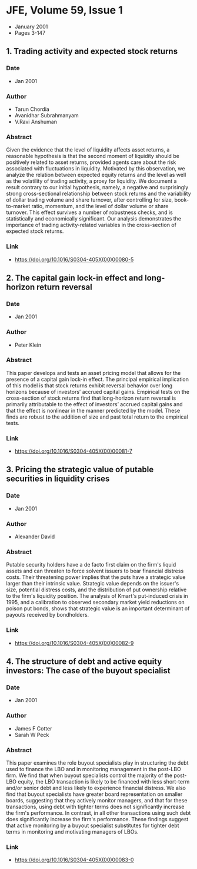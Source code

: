 # JFE, Volume 59, Issue 1
- January 2001
- Pages 3-147

## 1. Trading activity and expected stock returns
### Date
- Jan 2001
### Author
- Tarun Chordia
- Avanidhar Subrahmanyam
- V.Ravi Anshuman
### Abstract
Given the evidence that the level of liquidity affects asset returns, a reasonable hypothesis is that the second moment of liquidity should be positively related to asset returns, provided agents care about the risk associated with fluctuations in liquidity. Motivated by this observation, we analyze the relation between expected equity returns and the level as well as the volatility of trading activity, a proxy for liquidity. We document a result contrary to our initial hypothesis, namely, a negative and surprisingly strong cross-sectional relationship between stock returns and the variability of dollar trading volume and share turnover, after controlling for size, book-to-market ratio, momentum, and the level of dollar volume or share turnover. This effect survives a number of robustness checks, and is statistically and economically significant. Our analysis demonstrates the importance of trading activity-related variables in the cross-section of expected stock returns.
### Link
- https://doi.org/10.1016/S0304-405X(00)00080-5

## 2. The capital gain lock-in effect and long-horizon return reversal
### Date
- Jan 2001
### Author
- Peter Klein
### Abstract
This paper develops and tests an asset pricing model that allows for the presence of a capital gain lock-in effect. The principal empirical implication of this model is that stock returns exhibit reversal behavior over long horizons because of investors’ accrued capital gains. Empirical tests on the cross-section of stock returns find that long-horizon return reversal is primarily attributable to the effect of investors’ accrued capital gains and that the effect is nonlinear in the manner predicted by the model. These finds are robust to the addition of size and past total return to the empirical tests.
### Link
- https://doi.org/10.1016/S0304-405X(00)00081-7

## 3. Pricing the strategic value of putable securities in liquidity crises
### Date
- Jan 2001
### Author
- Alexander David
### Abstract
Putable security holders have a de facto first claim on the firm's liquid assets and can threaten to force solvent issuers to bear financial distress costs. Their threatening power implies that the puts have a strategic value larger than their intrinsic value. Strategic value depends on the issuer's size, potential distress costs, and the distribution of put ownership relative to the firm's liquidity position. The analysis of Kmart's put-induced crisis in 1995, and a calibration to observed secondary market yield reductions on poison put bonds, shows that strategic value is an important determinant of payouts received by bondholders.
### Link
- https://doi.org/10.1016/S0304-405X(00)00082-9

## 4. The structure of debt and active equity investors: The case of the buyout specialist
### Date
- Jan 2001
### Author
- James F Cotter
- Sarah W Peck
### Abstract
This paper examines the role buyout specialists play in structuring the debt used to finance the LBO and in monitoring management in the post-LBO firm. We find that when buyout specialists control the majority of the post-LBO equity, the LBO transaction is likely to be financed with less short-term and/or senior debt and less likely to experience financial distress. We also find that buyout specialists have greater board representation on smaller boards, suggesting that they actively monitor managers, and that for these transactions, using debt with tighter terms does not significantly increase the firm's performance. In contrast, in all other transactions using such debt does significantly increase the firm's performance. These findings suggest that active monitoring by a buyout specialist substitutes for tighter debt terms in monitoring and motivating managers of LBOs.
### Link
- https://doi.org/10.1016/S0304-405X(00)00083-0

